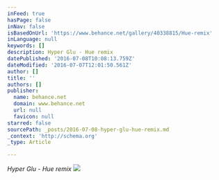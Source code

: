 ```yaml
---
inFeed: true
hasPage: false
inNav: false
isBasedOnUrl: 'https://www.behance.net/gallery/40338815/Hue-remix'
inLanguage: null
keywords: []
description: Hyper Glu - Hue remix
datePublished: '2016-07-08T10:08:13.759Z'
dateModified: '2016-07-07T12:01:50.561Z'
author: []
title: ''
authors: []
publisher:
  name: behance.net
  domain: www.behance.net
  url: null
  favicon: null
starred: false
sourcePath: _posts/2016-07-08-hyper-glu-hue-remix.md
_context: 'http://schema.org'
_type: Article

---
```

_Hyper Glu - Hue remix_
![](https://mir-s3-cdn-cf.behance.net/project_modules/max_1200/99297240338815.577bb828cacca.png)
